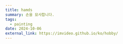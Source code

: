 ```yaml
---
title: hamds
summary: 손을 묘사합니다.
tags:
  - painting
date: 2024-10-06
external_link: https://imvideo.github.io/ko/hobby/
---
```


